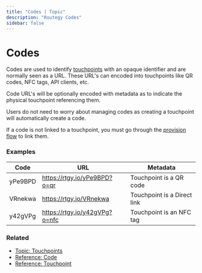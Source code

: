 ```yaml
---
title: "Codes | Topic"
description: "Routegy Codes"
sidebar: false
---
```


# Codes

Codes are used to identify [touchpoints](/topic/touchpoints) with an opaque identifier and are normally seen as a URL. These URL's can encoded into touchpoints like QR codes, NFC tags, API clients, etc.

Code URL's will be optionally encoded with metadata as to indicate the physical touchpoint referencing them.

Users do not need to worry about managing codes as creating a touchpoint will automatically create a code.

If a code is not linked to a touchpoint, you must go through the [provision flow](/topic/provision-flow.html) to link them.

### Examples

| Code | URL | Metadata |
| ---- | --- | -------- |
| yPe9BPD | https://rtgy.io/yPe9BPD?o=qr | Touchpoint is a QR code
| VRnekwa | https://rtgy.io/VRnekwa | Touchpoint is a Direct link
| y42gVPg | https://rtgy.io/y42gVPg?o=nfc | Touchpoint is an NFC tag

### Related

* [Topic: Touchpoints](/topic/touchpoints)
* [Reference: Code](/reference/codes)
* [Reference: Touchpoint](/reference/touchpoints)
